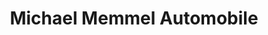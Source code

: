 ---
title: "Michael Memmel Automobile"
url: /erbendorf/michael-memmel-automobile/
shop: Autohaus
---